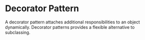 # Decorator Pattern
A decorator pattern attaches additional responsibilities to an object dynamically. Decorator patterns provides a flexible alternative to subclassing.